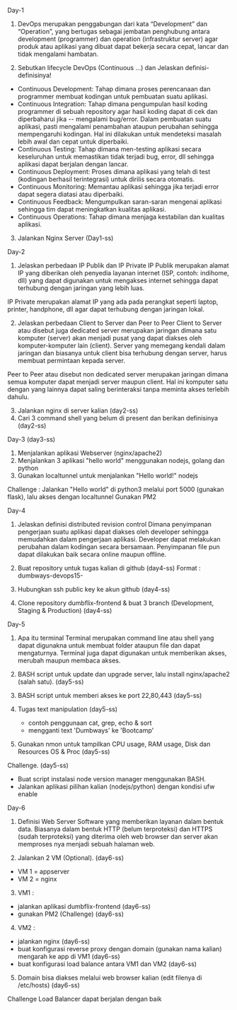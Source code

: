 Day-1

1. DevOps merupakan penggabungan dari kata “Development” dan “Operation”, yang bertugas sebagai jembatan penghubung antara development (programmer) dan operation (infrastruktur server) agar produk atau aplikasi yang dibuat dapat bekerja secara cepat, lancar dan tidak mengalami hambatan.

2. Sebutkan lifecycle DevOps (Continuous ...) dan Jelaskan definisi-definisinya!

 - Continuous Development: Tahap dimana proses perencanaan dan programmer membuat kodingan untuk pembuatan suatu aplikasi. 
 - Continuous Integration: Tahap dimana pengumpulan hasil koding programmer di sebuah repository agar hasil koding dapat di cek dan diperbaharui jika --    mengalami bug/error. Dalam pembuatan suatu aplikasi, pasti mengalami penambahan ataupun perubahan sehingga mempengaruhi kodingan. Hal ini dilakukan untuk    mendeteksi masalah lebih awal dan cepat untuk diperbaiki.
 - Continuous Testing: Tahap dimana men-testing aplikasi secara keseluruhan untuk memastikan tidak terjadi bug, error, dll sehingga aplikasi dapat berjalan dengan lancar.
 - Continuous Deployment: Proses dimana aplikasi yang telah di test (kodingan berhasil terintegrasi) untuk dirilis secara otomatis.
 - Continuous Monitoring: Memantau aplikasi sehingga jika terjadi error dapat segera diatasi atau diperbaiki.
 - Continuous Feedback: Mengumpulkan saran-saran mengenai aplikasi sehingga tim dapat meningkatkan kualitas aplikasi.
 - Continuous Operations: Tahap dimana menjaga kestabilan dan kualitas aplikasi.

3. Jalankan Nginx Server (Day1-ss)


Day-2

1.	Jelaskan perbedaan IP Publik dan IP Private
IP Publik merupakan alamat IP yang diberikan oleh penyedia layanan internet (ISP, contoh: indihome, dll) yang dapat digunakan untuk mengakses internet sehingga dapat terhubung dengan jaringan yang lebih luas. 

IP Private merupakan alamat IP yang ada pada perangkat seperti laptop, printer, handphone, dll agar dapat terhubung dengan jaringan lokal. 


2.	Jelaskan perbedaan Client to Server dan Peer to Peer
Client to Server atau disebut juga dedicated server merupakan jaringan dimana satu komputer (server) akan menjadi pusat yang dapat diakses oleh komputer-komputer lain (client). Server yang memegang kendali dalam jaringan dan biasanya untuk client bisa terhubung dengan server, harus membuat permintaan kepada server.  

Peer to Peer atau disebut non dedicated server merupakan jaringan dimana semua komputer dapat menjadi server maupun client. Hal ini komputer satu dengan yang lainnya dapat saling berinteraksi tanpa meminta akses terlebih dahulu. 

3. Jalankan nginx di server kalian (day2-ss)
4. Cari 3 command shell yang belum di present dan berikan definisinya (day2-ss)



Day-3 (day3-ss)
1. Menjalankan aplikasi Webserver (nginx/apache2)
2. Menjalankan 3 aplikasi "hello world" menggunakan nodejs, golang dan python
3. Gunakan localtunnel untuk menjalankan "Hello world!" nodejs

Challenge :
Jalankan "Hello world" di python3 melalui port 5000 (gunakan flask), lalu akses dengan localtunnel
Gunakan PM2

Day-4

1. Jelaskan definisi distributed revision control
Dimana penyimpanan pengerjaan suatu aplikasi dapat diakses oleh developer sehingga memudahkan dalam pengerjaan aplikasi. Developer dapat melakukan perubahan dalam kodingan secara bersamaan. Penyimpanan file pun dapat dilakukan baik secara online maupun offline.

2. Buat repository untuk tugas kalian di github (day4-ss)
Format : dumbways-devops15-<nama kalian>
3. Hubungkan ssh public key ke akun github (day4-ss)
4. Clone repository dumbflix-frontend & buat 3 branch (Development, Staging & Production) (day4-ss)


Day-5
1. Apa itu terminal
Terminal merupakan command line atau shell yang dapat digunakna untuk membuat folder ataupun file dan dapat mengaturnya. Terminal juga dapat digunakan untuk memberikan akses, merubah maupun membaca akses. 

2. BASH script untuk update dan upgrade server, lalu install nginx/apache2 (salah satu). (day5-ss)
3. BASH script untuk memberi akses ke port 22,80,443 (day5-ss)
4. Tugas text manipulation (day5-ss)
    - contoh penggunaan cat, grep, echo & sort
    - mengganti text 'Dumbways' ke 'Bootcamp'
5. Gunakan nmon untuk tampilkan CPU usage, RAM usage, Disk dan Resources OS & Proc (day5-ss)

Challenge. (day5-ss)
- Buat script instalasi node version manager menggunakan BASH. 
- Jalankan aplikasi pilihan kalian (nodejs/python) dengan kondisi ufw enable


Day-6
1. Definisi Web Server
Software yang memberikan layanan dalam bentuk data. Biasanya dalam bentuk HTTP (belum terproteksi) dan HTTPS (sudah terproteksi) yang diterima oleh web browser dan server akan memproses nya menjadi sebuah halaman web.
 
 
2. Jalankan 2 VM (Optional). (day6-ss)
  - VM 1 = appserver
  - VM 2 = nginx
3. VM1 :
  - jalankan aplikasi dumbflix-frontend (day6-ss)
  - gunakan PM2 (Challenge) (day6-ss)
4. VM2 :
  - jalankan nginx (day6-ss)
  - buat konfigurasi reverse proxy dengan domain (gunakan nama kalian) mengarah ke app di VM1 (day6-ss)
  - buat konfigurasi load balance antara VM1 dan VM2 (day6-ss)

5. Domain bisa diakses melalui web browser kalian (edit filenya di /etc/hosts) (day6-ss)

 
Challenge
Load Balancer dapat berjalan dengan baik



